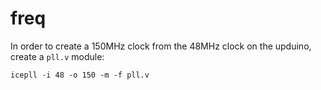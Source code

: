 # freq

In order to create a 150MHz clock from the 48MHz clock on the upduino,
create a `pll.v` module:

```
icepll -i 48 -o 150 -m -f pll.v
```
